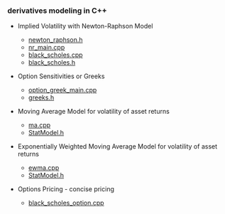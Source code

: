 ### derivatives modeling in C++

- Implied Volatility with Newton-Raphson Model 
 
     - [newton_raphson.h](https://github.com/manuelmusngi/derivatives-modeling/blob/main/newton_raphson.h)
     - [nr_main.cpp](https://github.com/manuelmusngi/derivatives-modeling/blob/main/nr_main.cpp)
     - [black_scholes.cpp](https://github.com/manuelmusngi/derivatives-modeling/blob/main/black_scholes.cpp)
     - [black_scholes.h](https://github.com/manuelmusngi/derivatives-modeling/blob/main/black_scholes.h)

- Option Sensitivities or Greeks 
     - [option_greek_main.cpp](https://github.com/manuelmusngi/derivatives-modeling/blob/main/option_greek_main.cpp)
     - [greeks.h](https://github.com/manuelmusngi/derivatives-modeling/blob/main/greeks.h)

- Moving Average Model for volatility of asset returns
     - [ma.cpp](https://github.com/manuelmusngi/derivatives-modeling/blob/main/ma.cpp) 
     - [StatModel.h](https://github.com/manuelmusngi/derivatives-modeling/blob/main/StatModel.h)
   

- Exponentially Weighted Moving Average Model for volatility of asset returns
     - [ewma.cpp](https://github.com/manuelmusngi/derivatives-modeling/blob/main/ewma.cpp)
     - [StatModel.h](https://github.com/manuelmusngi/derivatives-modeling/blob/main/StatModel.h)
    
    
- Options Pricing - concise pricing
     - [black_scholes_option.cpp](https://github.com/manuelmusngi/derivatives-modeling/blob/main/black_scholes_option.cpp)

